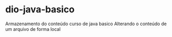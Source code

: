 # dio-java-basico
Armazenamento do conteúdo curso de java basico
Alterando o conteúdo de um arquivo de forma local
